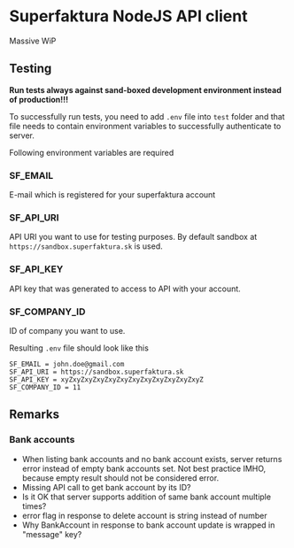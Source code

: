 # Superfaktura NodeJS API client

Massive WiP

## Testing

**Run tests always against sand-boxed development environment instead of production!!!**

To successfully run tests, you need to add `.env` file into `test` folder and that file needs to contain environment variables to successfully authenticate to server.

Following environment variables are required

### SF_EMAIL

E-mail which is registered for your superfaktura account

### SF_API_URI

API URI you want to use for testing purposes. By default sandbox at `https://sandbox.superfaktura.sk` is used.

### SF_API_KEY

API key that was generated to access to API with your account.

### SF_COMPANY_ID

ID of company you want to use.

Resulting `.env` file should look like this

```
SF_EMAIL = john.doe@gmail.com
SF_API_URI = https://sandbox.superfaktura.sk
SF_API_KEY = xyZxyZxyZxyZxyZxyZxyZxyZxyZxyZxyZxyZ
SF_COMPANY_ID = 11

```

## Remarks

### Bank accounts
* When listing bank accounts and no bank account exists, server returns error instead of empty bank accounts set. Not best practice IMHO, because empty result should not be considered error.
* Missing API call to get bank account by its ID?
* Is it OK that server supports addition of same bank account multiple times?
* error flag in response to delete account is string instead of number
* Why BankAccount in response to bank account update is wrapped in "message" key?
